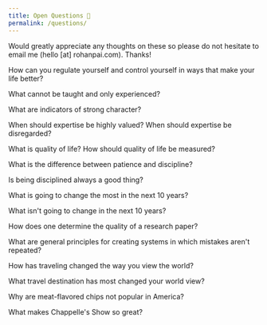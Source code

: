```yaml
---
title: Open Questions 🤔
permalink: /questions/
---
```

Would greatly appreciate any thoughts on these so please do not hesitate to email me (hello [at] rohanpai.com). Thanks!
<div class = "bookContainer">
<p>How can you regulate yourself and control yourself in ways that make your life better?</p>
<p>What cannot be taught and only experienced?</p>
<p>What are indicators of strong character?</p>
<p>When should expertise be highly valued? When should expertise be disregarded?</p>
<p>What is quality of life? How should quality of life be measured?</p>
<p>What is the difference between patience and discipline?</p>
<p>Is being disciplined always a good thing?</p>
<p>What is going to change the most in the next 10 years?</p>
<p>What isn't going to change in the next 10 years?</p>
<p>How does one determine the quality of a research paper?</p>
<p>What are general principles for creating systems in which mistakes aren't repeated?</p>
<p>How has traveling changed the way you view the world?</p>
<p>What travel destination has most changed your world view?</p>
<p>Why are meat-flavored chips not popular in America?</p>
<p>What makes Chappelle's Show so great?</p>
</div>
